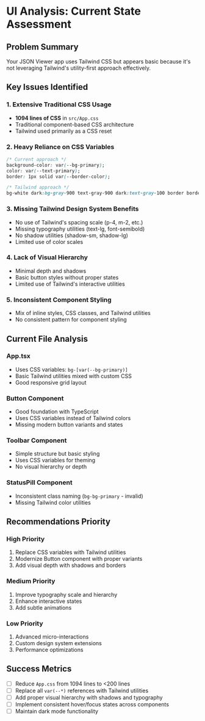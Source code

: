 # UI Analysis: Current State Assessment

## Problem Summary

Your JSON Viewer app uses Tailwind CSS but appears basic because it's not leveraging Tailwind's utility-first approach effectively.

## Key Issues Identified

### 1. Extensive Traditional CSS Usage
- **1094 lines of CSS** in `src/App.css`
- Traditional component-based CSS architecture
- Tailwind used primarily as a CSS reset

### 2. Heavy Reliance on CSS Variables
```css
/* Current approach */
background-color: var(--bg-primary);
color: var(--text-primary);
border: 1px solid var(--border-color);

/* Tailwind approach */
bg-white dark:bg-gray-900 text-gray-900 dark:text-gray-100 border border-gray-200
```

### 3. Missing Tailwind Design System Benefits
- No use of Tailwind's spacing scale (p-4, m-2, etc.)
- Missing typography utilities (text-lg, font-semibold)
- No shadow utilities (shadow-sm, shadow-lg)
- Limited use of color scales

### 4. Lack of Visual Hierarchy
- Minimal depth and shadows
- Basic button styles without proper states
- Limited use of Tailwind's interactive utilities

### 5. Inconsistent Component Styling
- Mix of inline styles, CSS classes, and Tailwind utilities
- No consistent pattern for component styling

## Current File Analysis

### App.tsx
- Uses CSS variables: `bg-[var(--bg-primary)]`
- Basic Tailwind utilities mixed with custom CSS
- Good responsive grid layout

### Button Component
- Good foundation with TypeScript
- Uses CSS variables instead of Tailwind colors
- Missing modern button variants and states

### Toolbar Component
- Simple structure but basic styling
- Uses CSS variables for theming
- No visual hierarchy or depth

### StatusPill Component
- Inconsistent class naming (`bg-bg-primary` - invalid)
- Missing Tailwind color utilities

## Recommendations Priority

### High Priority
1. Replace CSS variables with Tailwind utilities
2. Modernize Button component with proper variants
3. Add visual depth with shadows and borders

### Medium Priority
1. Improve typography scale and hierarchy
2. Enhance interactive states
3. Add subtle animations

### Low Priority
1. Advanced micro-interactions
2. Custom design system extensions
3. Performance optimizations

## Success Metrics

- [ ] Reduce `App.css` from 1094 lines to &lt;200 lines
- [ ] Replace all `var(--*)` references with Tailwind utilities  
- [ ] Add proper visual hierarchy with shadows and typography
- [ ] Implement consistent hover/focus states across components
- [ ] Maintain dark mode functionality